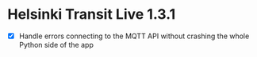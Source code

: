 Helsinki Transit Live 1.3.1
===========================

* [x] Handle errors connecting to the MQTT API without crashing
      the whole Python side of the app
